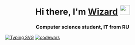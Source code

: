 <h1 align="center">Hi there, I'm <a href="https://daniilshat.ru/" target="_blank">Wizard</a> 
<img src="https://github.com/blackcater/blackcater/raw/main/images/Hi.gif" height="32"/></h1>
<h3 align="center">Computer science student, IT from RU</h3>

[![Typing SVG](https://readme-typing-svg.herokuapp.com?color=%2336BCF7&lines=W+I+Z+A+R+D)](https://git.io/typing-svg)
[![codewars](https://www.codewars.com/users/username/badges/small)](https://www.codewars.com/users/NikWay7)
